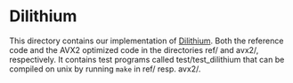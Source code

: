 # Dilithium

This directory contains our implementation of [Dilithium](https://eprint.iacr.org/2017/633). Both the reference code and the AVX2 optimized code in the directories ref/ and avx2/, respectively. It contains test programs called test/test_dilithium that can be compiled on unix by running `make` in ref/ resp. avx2/.
